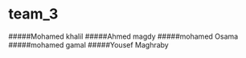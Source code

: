 # team_3

#####Mohamed khalil
#####Ahmed magdy 
#####mohamed Osama
#####mohamed gamal
#####Yousef Maghraby
